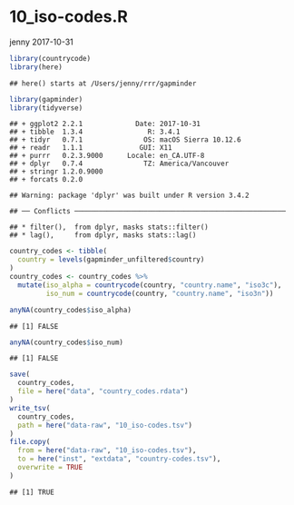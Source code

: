 10\_iso-codes.R
================
jenny
2017-10-31

``` r
library(countrycode)
library(here)
```

    ## here() starts at /Users/jenny/rrr/gapminder

``` r
library(gapminder)
library(tidyverse)
```

    ## + ggplot2 2.2.1             Date: 2017-10-31
    ## + tibble  1.3.4                R: 3.4.1
    ## + tidyr   0.7.1               OS: macOS Sierra 10.12.6
    ## + readr   1.1.1              GUI: X11
    ## + purrr   0.2.3.9000      Locale: en_CA.UTF-8
    ## + dplyr   0.7.4               TZ: America/Vancouver
    ## + stringr 1.2.0.9000      
    ## + forcats 0.2.0

    ## Warning: package 'dplyr' was built under R version 3.4.2

    ## ── Conflicts ────────────────────────────────────────────────────

    ## * filter(),  from dplyr, masks stats::filter()
    ## * lag(),     from dplyr, masks stats::lag()

``` r
country_codes <- tibble(
  country = levels(gapminder_unfiltered$country)
)
country_codes <- country_codes %>% 
  mutate(iso_alpha = countrycode(country, "country.name", "iso3c"),
         iso_num = countrycode(country, "country.name", "iso3n"))

anyNA(country_codes$iso_alpha)
```

    ## [1] FALSE

``` r
anyNA(country_codes$iso_num)
```

    ## [1] FALSE

``` r
save(
  country_codes,
  file = here("data", "country_codes.rdata")
)
write_tsv(
  country_codes,
  path = here("data-raw", "10_iso-codes.tsv")
)
file.copy(
  from = here("data-raw", "10_iso-codes.tsv"),
  to = here("inst", "extdata", "country-codes.tsv"),
  overwrite = TRUE
)
```

    ## [1] TRUE
